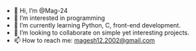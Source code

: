 - 👋 Hi, I’m @Mag-24
- 👀 I’m interested in programming
- 🌱 I’m currently learning Python, C, front-end development.
- 💞️ I’m looking to collaborate on simple yet interesting projects.
- 📫 How to reach me: magesh12.2002@gmail.com

<!---
R-Mageshkrishna/R-Mageshkrishna is a ✨ special ✨ repository because its `README.md` (this file) appears on your GitHub profile.
You can click the Preview link to take a look at your changes.
--->
